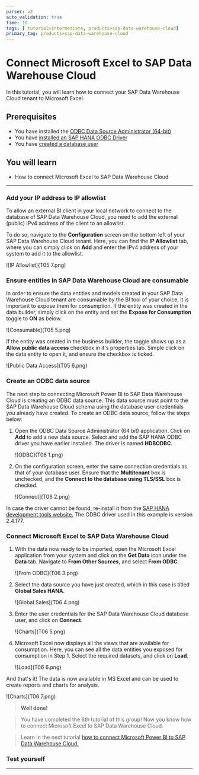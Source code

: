```yaml
---
parser: v2
auto_validation: true
time: 10
tags: [ tutorial>intermediate, products>sap-data-warehouse-cloud]
primary_tag: products>sap-data-warehouse-cloud
---
```


# Connect Microsoft Excel to SAP Data Warehouse Cloud
<!-- description --> In this tutorial, you will learn how to connect your SAP Data Warehouse Cloud tenant to Microsoft Excel.

## Prerequisites
  - You have installed the [ODBC Data Source Administrator (64-bit)](https://docs.microsoft.com/en-us/sql/connect/odbc/download-odbc-driver-for-sql-server?view=sql-server-ver15)
  - You have [installed an SAP HANA ODBC Driver](data-warehouse-cloud-bi4-install-odbc)
  - You have [created a database user](data-warehouse-cloud-intro8-create-databaseuser)

## You will learn
  - How to connect Microsoft Excel to SAP Data Warehouse Cloud

---
### Add your IP address to IP allowlist


To allow an external BI client in your local network to connect to the database of SAP Data Warehouse Cloud, you need to add the external (public) IPv4 address of the client to an allowlist.

To do so, navigate to the **Configuration** screen on the bottom left of your SAP Data Warehouse Cloud tenant. Here, you can find the **IP Allowlist** tab, where you can simply click on **Add** and enter the IPv4 address of your system to add it to the allowlist.

  ![IP Allowlist](T05 7.png)


### Ensure entities in SAP Data Warehouse Cloud are consumable


In order to ensure the data entities and models created in your SAP Data Warehouse Cloud tenant are consumable by the BI tool of your choice, it is important to expose them for consumption.
If the entity was created in the data builder, simply click on the entity and set the **Expose for Consumption** toggle to **ON** as below.

  ![Consumable](T05 5.png)

If the entity was created in the business builder, the toggle shows up as a **Allow public data access** checkbox in it's properties tab. Simple click on the data entity to open it, and ensure the checkbox is ticked.

  ![Public Data Access](T05 6.png)



### Create an ODBC data source


The next step to connecting Microsoft Power BI to SAP Data Warehouse Cloud is creating an ODBC data source. This data source must point to the SAP Data Warehouse Cloud schema using the database user credentials you already have created. To create an ODBC data source, follow the steps below:

1. Open the ODBC Data Source Administrator (64 bit) application. Click on **Add** to add a new data source. Select and add the SAP HANA ODBC driver you have earlier installed. The driver is named **HDBODBC**.

    ![ODBC](T06 1.png)

2. On the configuration screen, enter the same connection credentials as that of your database user. Ensure that the **Multitenant** box is unchecked, and the **Connect to the database using TLS/SSL** box is checked.

    ![Connect](T06 2.png)

In case the driver cannot be found, re-install it from the [SAP HANA development tools website.](https://tools.eu1.hana.ondemand.com/#hanatools) The ODBC driver used in this example is version 2.4.177.



### Connect Microsoft Excel to SAP Data Warehouse Cloud


1.	With the data now ready to be imported, open the Microsoft Excel application from your system and click on the **Get Data** icon under the **Data** tab. Navigate to **From Other Sources**, and select **From ODBC**.

    ![From ODBC](T06 3.png)

2. Select the data source you have just created, which in this case is titled **Global Sales HANA**.

    ![Global Sales](T06 4.png)

3. Enter the user credentials for the SAP Data Warehouse Cloud database user, and click on **Connect**.

    ![Charts](T06 5.png)

4.	Microsoft Excel now displays all the views that are available for consumption. Here, you can see all the data entities you exposed for consumption in Step 1. Select the required datasets, and click on **Load**.

    ![Load](T06 6.png)

And that's it! The data is now available in MS Excel and can be used to create reports and charts for analysis.

  ![Charts](T06 7.png)



>**Well done!**

> You have completed the 6th tutorial of this group! Now you know how to connect Microsoft Excel to SAP Data Warehouse Cloud.

> Learn in the next tutorial [how to connect Microsoft Power BI to SAP Data Warehouse Cloud.](data-warehouse-cloud-bi7-connect-powerbi)



### Test yourself




---
